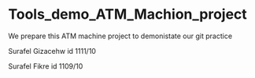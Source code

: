 # Tools_demo_ATM_Machion_project

We prepare this ATM machine project to demonistate our git practice

Surafel Gizacehw id 1111/10

Surafel Fikre id 1109/10